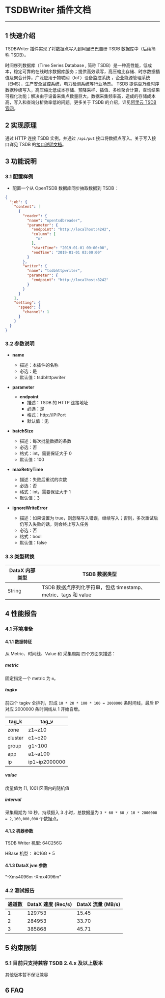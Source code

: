 
# TSDBWriter 插件文档

___


## 1 快速介绍

TSDBWriter 插件实现了将数据点写入到阿里巴巴自研 TSDB 数据库中（后续简称 TSDB）。


时间序列数据库（Time Series Database , 简称 TSDB）是一种高性能，低成本，稳定可靠的在线时序数据库服务；提供高效读写，高压缩比存储、时序数据插值及聚合计算，广泛应用于物联网（IoT）设备监控系统 ，企业能源管理系统（EMS），生产安全监控系统，电力检测系统等行业场景。 TSDB 提供百万级时序数据秒级写入，高压缩比低成本存储、预降采样、插值、多维聚合计算，查询结果可视化功能；解决由于设备采集点数量巨大，数据采集频率高，造成的存储成本高，写入和查询分析效率低的问题。更多关于 TSDB 的介绍，详见[阿里云 TSDB 官网](https://help.aliyun.com/product/54825.html)。



## 2 实现原理

通过 HTTP 连接 TSDB 实例，并通过 `/api/put` 接口将数据点写入。关于写入接口详见 TSDB 的[接口说明文档](https://help.aliyun.com/document_detail/59939.html)。



## 3 功能说明

### 3.1 配置样例

* 配置一个从 OpenTSDB 数据库同步抽取数据到 TSDB：

```json
{
  "job": {
    "content": [
      {
        "reader": {
          "name": "opentsdbreader",
          "parameter": {
            "endpoint": "http://localhost:4242",
            "column": [
              "m"
            ],
            "startTime": "2019-01-01 00:00:00",
            "endTime": "2019-01-01 03:00:00"
          }
        },
        "writer": {
          "name": "tsdbhttpwriter",
          "parameter": {
            "endpoint": "http://localhost:8242"
          }
        }
      }
    ],
    "setting": {
      "speed": {
        "channel": 1
      }
    }
  }
}
```



### 3.2 参数说明

* **name**
  * 描述：本插件的名称
  * 必选：是
  * 默认值：tsdbhttpwriter

* **parameter**
  * **endpoint**
    * 描述：TSDB 的 HTTP 连接地址
    * 必选：是
    * 格式：http://IP:Port
    * 默认值：无

* **batchSize**
   * 描述：每次批量数据的条数
   * 必选：否
   * 格式：int，需要保证大于 0
   * 默认值：100

* **maxRetryTime**
   * 描述：失败后重试的次数
   * 必选：否
   * 格式：int，需要保证大于 1
   * 默认值：3

* **ignoreWriteError**
   * 描述：如果设置为 true，则忽略写入错误，继续写入；否则，多次重试后仍写入失败的话，则会终止写入任务
   * 必选：否
   * 格式：bool
   * 默认值：false






### 3.3 类型转换


| DataX 内部类型 | TSDB 数据类型                                                |
| -------------- | ------------------------------------------------------------ |
| String         | TSDB 数据点序列化字符串，包括 timestamp、metric、tags 和 value |






## 4 性能报告

### 4.1 环境准备

#### 4.1.1 数据特征

从 Metric、时间线、Value 和 采集周期 四个方面来描述：

##### metric

固定指定一个 metric 为 `m`。

##### tagkv

前四个 tagkv 全排列，形成 `10 * 20 * 100 * 100 = 2000000` 条时间线，最后 IP 对应 2000000 条时间线从 1 开始自增。

| **tag_k** | **tag_v**     |
| --------- | ------------- |
| zone      | z1~z10        |
| cluster   | c1~c20        |
| group     | g1~100        |
| app       | a1~a100       |
| ip        | ip1~ip2000000 |

##### value

度量值为 [1, 100] 区间内的随机值

##### interval

采集周期为 10 秒，持续摄入 3 小时，总数据量为 `3 * 60 * 60 / 10 * 2000000 = 2,160,000,000` 个数据点。



#### 4.1.2 机器参数

TSDB Writer 机型:  64C256G

HBase 机型： 8C16G * 5

#### 4.1.3 DataX jvm 参数

"-Xms4096m -Xmx4096m"




### 4.2 测试报告


| 通道数 | DataX 速度 (Rec/s) | DataX 流量 (MB/s) |
| ------ | ------------------ | ----------------- |
| 1      | 129753             | 15.45             |
| 2      | 284953             | 33.70             |
| 3      | 385868             | 45.71             |





## 5 约束限制

### 5.1 目前只支持兼容 TSDB 2.4.x 及以上版本

其他版本暂不保证兼容





## 6 FAQ





